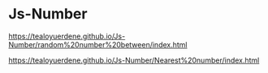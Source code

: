 # Js-Number
https://tealoyuerdene.github.io/Js-Number/random%20number%20between/index.html

https://tealoyuerdene.github.io/Js-Number/Nearest%20number/index.html
